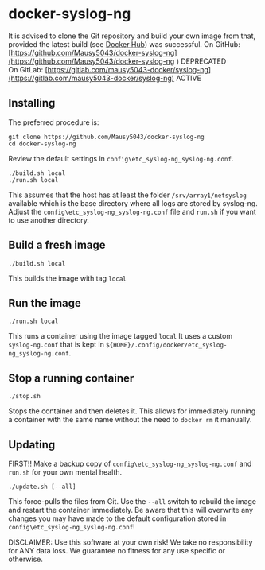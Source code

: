 # docker-syslog-ng

It is advised to clone the Git repository and build your own image from that, provided the latest build (see [Docker Hub](https://hub.docker.com/r/mausy5043/syslog-ng)) was successful.
On GitHub: [https://github.com/Mausy5043/docker-syslog-ng](https://github.com/Mausy5043/docker-syslog-ng
) DEPRECATED  
On GitLab: [https://gitlab.com/mausy5043-docker/syslog-ng](https://gitlab.com/mausy5043-docker/syslog-ng) ACTIVE


## Installing
The preferred procedure is:
```
git clone https://github.com/Mausy5043/docker-syslog-ng
cd docker-syslog-ng
```
Review the default settings in `config\etc_syslog-ng_syslog-ng.conf`.

```
./build.sh local
./run.sh local
```

This assumes that the host has at least the folder `/srv/array1/netsyslog` available which is the base directory where all logs are stored by syslog-ng. Adjust the  `config\etc_syslog-ng_syslog-ng.conf` file and `run.sh` if you want to use another directory.


## Build a fresh image

```
./build.sh local
```
This builds the image with tag `local`


## Run the image

```
./run.sh local
```
This runs a container using the image tagged `local`
It uses a custom `syslog-ng.conf` that is kept in `${HOME}/.config/docker/etc_syslog-ng_syslog-ng.conf`.


## Stop a running container

```
./stop.sh
```
Stops the container and then deletes it. This allows for immediately running a container with the same name without the need to `docker rm` it manually.


## Updating
FIRST!! Make a backup copy of  `config\etc_syslog-ng_syslog-ng.conf` and `run.sh` for your own mental health.

```
./update.sh [--all]
```
This force-pulls the files from Git. Use the `--all` switch to rebuild the image and restart the container immediately.
Be aware that this will overwrite any changes you may have made to the default configuration stored in `config\etc_syslog-ng_syslog-ng.conf`!

DISCLAIMER:
Use this software at your own risk! We take no responsibility for ANY data loss.
We guarantee no fitness for any use specific or otherwise.
